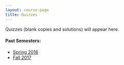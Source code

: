 ```yaml
---
layout: course-page
title: Quizzes
---
```


Quizzes (blank copies and solutions) will appear here.

#### Past Semesters:

  * [Spring 2018](quizzes-s2018)
  * [Fall 2017](quizzes-f2017)
